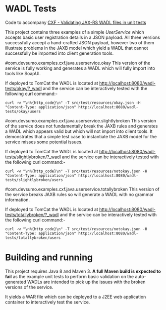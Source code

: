 WADL Tests
==========

Code to accompany [CXF - Validating JAX-RS WADL files in unit tests](http://www.devsumo.com/technotes/2015/09/cxf-validating-jax-rs-wadl-files-in-unit-tests)

This project contains three examples of a simple *UserService* which accepts basic user registration details in a JSON payload. All three versions successfully accept a hand-crafted JSON payload, however two of them illustrate problems in the JAXB model which yield a WADL that cannot successfully be imported into client generation tools.

#com.devsumo.examples.cxf.java.userservice.okay
This version of the service is fully working and generates a WADL which will fully import into tools like SoapUI.

If deployed to TomCat the WADL is located at [http://localhost:8080/wadl-tests/okay/?_wadl](http://localhost:8080/wadl-tests/okay/?_wadl) and the service can be interactively tested with the following curl command:-

`curl -w "\n%{http_code}\n" -T src/test/resources/okay.json -H "Content-Type: application/json" http://localhost:8080/wadl-tests/okay/users` 

#com.devsumo.examples.cxf.java.userservice.slightlybroken
This version of the service does not fundamentally break the JAXB rules and generates a WADL which appears valid but which will not import into client tools. It demonstrates that a simple test case to instantiate the JAXB model for the service misses some potential issues.

If deployed to TomCat the WADL is located at [http://localhost:8080/wadl-tests/slightlybroken/?_wadl](http://localhost:8080/wadl-tests/slightlybroken/?_wadl) and the service can be interactively tested with the following curl command:-

`curl -w "\n%{http_code}\n" -T src/test/resources/notokay.json -H "Content-Type: application/json" http://localhost:8080/wadl-tests/slightlybroken/users`

#com.devsumo.examples.cxf.java.userservice.totallybroken
This version of the service breaks JAXB rules so will generate a WADL with no grammar information.

If deployed to TomCat the WADL is located at [http://localhost:8080/wadl-tests/totallybroken/?_wadl](http://localhost:8080/wadl-tests/totallybroken/?_wadl) and the service can be interactively tested with the following curl command:-

`curl -w "\n%{http_code}\n" -T src/test/resources/notokay.json -H "Content-Type: application/json" http://localhost:8080/wadl-tests/totallybroken/users`

# Building and running
This project requires Java 8 and Maven 3. **A full Maven build is expected to fail** as the example unit tests to perform basic validation on the auto-generated WADLs are intended to pick up the issues with the broken versions of the service.

It yields a WAR file which can be deployed to a J2EE web application container to interactively test the service.

